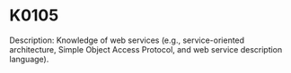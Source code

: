 # K0105
Description: Knowledge of web services (e.g., service-oriented architecture, Simple Object Access Protocol, and web service description language).
